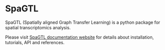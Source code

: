 # SpaGTL

SpaGTL (Spatially aligned Graph Transfer Learning) is a python package for spatial transcriptomics analysis.

Please visit [SpaGTL documentation website](https://spagtl.readthedocs.io/) for details about installation, tutorials, API and references.
